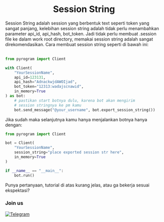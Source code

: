 <h1 align="center">Session String</h1>
Session String adalah session yang berbentuk text seperti token yang sangat panjang, kelebihan session string adalah tidak perlu menambahkan parameter api_id, api_hash, bot_token. Jadi tidak perlu membuat .session file ke dalam work root directory, memakai session string adalah sangat direkomendasikan. Cara membuat session string seperti di bawah ini:
<br>
<br>

```python
from pyrogram import Client

with Client(
    "YourSessionName",
    api_id=123131,
    api_hash="AdnackwjdAWOIjad",
    bot_token="12313:wadajscnawid",
    in_memory=True
) as bot:
    # pastikan start botnya dulu, karena bot akan mengirim
    # session stringnya ke pm kamu
    bot.send_message("@your_username", bot.export_session_string())
```

Jika sudah maka selanjutnya kamu hanya menjalankan botnya hanya dengan:

```python
from pyrogram import Client

bot = Client(
    "YourSessionName",
    session_string="place exported session str here",
    in_memory=True
)

if __name__ == "__main__":
    bot.run()
```

Punya pertanyaan, tutorial di atas kurang jelas, atau ga bekerja sesuai ekspektasi?
### Join us
<a href="https://t.me/Hello_World_OC" target="_blank">
        <img src="https://img.shields.io/badge/Telegram-3f5ed8.svg?&?style=social&logo=telegram&color=blue" alt="Telegram"/>
</a>